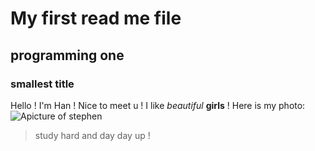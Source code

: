 
# My first read me file 
## programming one
### smallest title 

Hello ! I'm Han ! Nice to meet u ! I like *beautiful* **girls** ! 
Here is my photo:![Apicture of stephen](https://studysmart.studygroup.com/pluginfile.php/763153/mod_label/intro/image.png)

>study hard and day day up !
